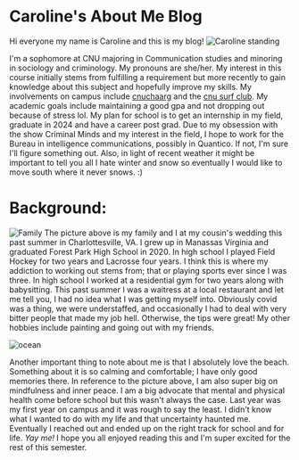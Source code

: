 # **Caroline's About Me Blog**

Hi everyone my name is Caroline and this is my blog!
![Caroline standing](https://carolinec-24.github.io/CarolineC-24/images/me.jpg)

I'm a sophomore at CNU majoring in Communication studies and minoring in sociology and criminology. My pronouns are she/her. My interest in this course initially stems from fulfilling a requirement but more recently to gain knowledge about this subject and hopefully improve my skills. My involvements on campus include [cnuchaarg](https://www.instagram.com/cnu_inchaarg/) and the [cnu surf club](https://www.instagram.com/cnusurfclub/). My academic goals include maintaining a good gpa and not dropping out because of stress lol. My plan for school is to get an internship in my field, graduate in 2024 and have a career post grad. Due to my obsession with the show Criminal Minds and my interest in the field, I hope to work for the Bureau in intelligence communications, possibly in Quantico. If not, I'm sure I'll figure something out. Also, in light of recent weather it might be important to tell you all I hate winter and snow so eventually I would like to move south where it never snows. :)

# Background:
![Family](https://carolinec-24.github.io/CarolineC-24/images/fam.jpg)
The picture above is my family and I at my cousin's wedding this past summer in Charlottesville, VA. I grew up in Manassas Virginia and graduated Forest Park High School in 2020. In high school I played Field Hockey for two years and Lacrosse four years. I think this is where my addiction to working out stems from; that or playing sports ever since I was three. In high school I worked at a residential gym for two years along with babysitting. This past summer I was a waitress at a local restaurant and let me tell you, I had no idea what I was getting myself into. Obviously covid was a thing, we were understaffed, and occasionally I had to deal with very bitter people that made my job hell. Otherwise, the tips were great! My other hobbies include painting and going out with my friends.

![ocean](https://carolinec-24.github.io/CarolineC-24/images/ocean.jpg)

Another important thing to note about me is that I absolutely love the beach. Something about it is so calming and comfortable; I have only good memories there. In reference to the picture above, I am also super big on mindfulness and inner peace. I am a big advocate that mental and physical health come before school but this wasn't always the case. Last year was my first year on campus and it was rough to say the least. I didn't know what I wanted to do with my life and that uncertainty haunted me. Eventually I reached out and ended up on the right track for school and for life. _Yay me!_ I hope you all enjoyed reading this and I'm super excited for the rest of this semester.
